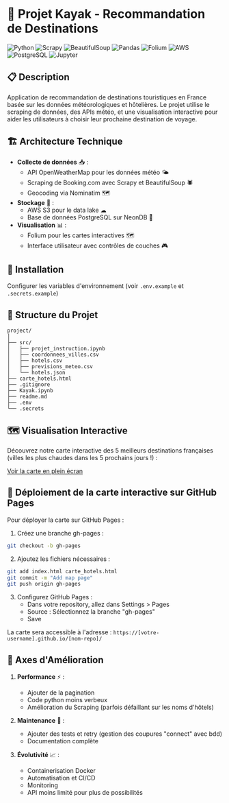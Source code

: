 # 🏨 Projet Kayak - Recommandation de Destinations

![Python](https://img.shields.io/badge/Python-3.11+-blue.svg)
![Scrapy](https://img.shields.io/badge/Scrapy-2.11+-green.svg)
![BeautifulSoup](https://img.shields.io/badge/BeautifulSoup4-4.12+-lightgrey.svg)
![Pandas](https://img.shields.io/badge/Pandas-2.0+-green.svg)
![Folium](https://img.shields.io/badge/Folium-0.14+-orange.svg)
![AWS](https://img.shields.io/badge/AWS%20S3-blue.svg)
![PostgreSQL](https://img.shields.io/badge/PostgreSQL-15+-316192.svg)
![Jupyter](https://img.shields.io/badge/Jupyter-Notebook-orange.svg)

## 📋 Description
Application de recommandation de destinations touristiques en France basée sur les données météorologiques et hôtelières. Le projet utilise le scraping de données, des APIs météo, et une visualisation interactive pour aider les utilisateurs à choisir leur prochaine destination de voyage.

## 🏗 Architecture Technique
- **Collecte de données** 📥 :
  - API OpenWeatherMap pour les données météo 🌤
  - Scraping de Booking.com avec Scrapy et BeautifulSoup 🕷
  - Geocoding via Nominatim 🗺
- **Stockage** 💾 :
  - AWS S3 pour le data lake ☁
  - Base de données PostgreSQL sur NeonDB 🐘
- **Visualisation** 📊 :
  - Folium pour les cartes interactives 🗺
  - Interface utilisateur avec contrôles de couches 🎮

## 🚀 Installation

Configurer les variables d'environnement (voir `.env.example` et `.secrets.example`)

## 📂 Structure du Projet
```
project/
│
├── src/
│   ├── projet_instruction.ipynb
│   ├── coordonnees_villes.csv
│   ├── hotels.csv
│   ├── previsions_meteo.csv
│   └── hotels.json
├── carte_hotels.html
├── .gitignore
├── Kayak.ipynb
├── readme.md
├── .env
└── .secrets
```

## 🗺️ Visualisation Interactive

Découvrez notre carte interactive des 5 meilleurs destinations françaises (villes les plus chaudes dans les 5 prochains jours !) :

[Voir la carte en plein écran](https://rom1legrand.github.io/MLE-B1-CollectAndManage-Plan-your_trip_Booking/)

## 🚀 Déploiement de la carte interactive sur GitHub Pages

Pour déployer la carte sur GitHub Pages :

1. Créez une branche gh-pages :
```bash
git checkout -b gh-pages
```

2. Ajoutez les fichiers nécessaires :
```bash
git add index.html carte_hotels.html
git commit -m "Add map page"
git push origin gh-pages
```

3. Configurez GitHub Pages :
   - Dans votre repository, allez dans Settings > Pages
   - Source : Sélectionnez la branche "gh-pages"
   - Save

La carte sera accessible à l'adresse : `https://[votre-username].github.io/[nom-repo]/`

## 🔄 Axes d'Amélioration
1. **Performance** ⚡ :
   - Ajouter de la pagination
   - Code python moins verbeux
   - Amélioration du Scraping (parfois défaillant sur les noms d'hôtels)

2. **Maintenance** 🔧 :
   - Ajouter des tests et retry (gestion des coupures "connect" avec bdd)
   - Documentation complète

3. **Évolutivité** 📈 :
   - Containerisation Docker
   - Automatisation et CI/CD
   - Monitoring
   - API moins limité pour plus de possibilités
